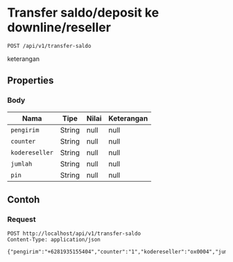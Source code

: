 # Transfer saldo/deposit ke downline/reseller
```http
POST /api/v1/transfer-saldo
```
keterangan
## Properties
### Body
Nama | Tipe | Nilai | Keterangan
--- | --- | --- | ---
<code>pengirim</code> | String | null | null
<code>counter</code> | String | null | null
<code>kodereseller</code> | String | null | null
<code>jumlah</code> | String | null | null
<code>pin</code> | String | null | null
## Contoh
### Request
```http
POST http://localhost/api/v1/transfer-saldo
Content-Type: application/json

{"pengirim":"+6281935155404","counter":"1","kodereseller":"ox0004","jumlah":"10000","pin":"1234"}


```
